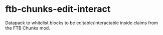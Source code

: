 # ftb-chunks-edit-interact
Datapack to whitelist blocks to be editable/interactable inside claims from the FTB Chunks mod.
